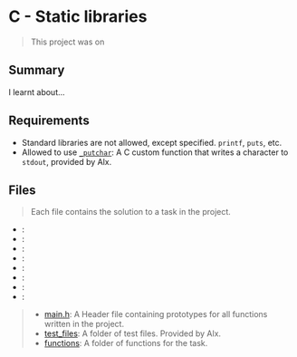# C - Static libraries

> This project was on 

## Summary

I learnt about...

## Requirements

- Standard libraries are not allowed, except specified. `printf`, `puts`, etc.
- Allowed to use [`_putchar`](https://github.com/alx-tools/_putchar.c/blob/master/_putchar.c): A
C custom function that writes a character to `stdout`, provided by Alx.

## Files

> Each file contains the solution to a task in the project.

- []():
- []():
- []():
- []():
- []():
- []():
- []():
- []():

> - [main.h](https://github.com/Ebube-Ochemba/alx-low_level_programming/blob/master/0x09-static_libraries/main.h): A Header file containing prototypes for all functions written in the project.
> - [test_files](): A folder of test files. Provided by Alx.
> - [functions](https://github.com/Ebube-Ochemba/alx-low_level_programming/tree/master/0x09-static_libraries/functions): A folder of functions for the task.
